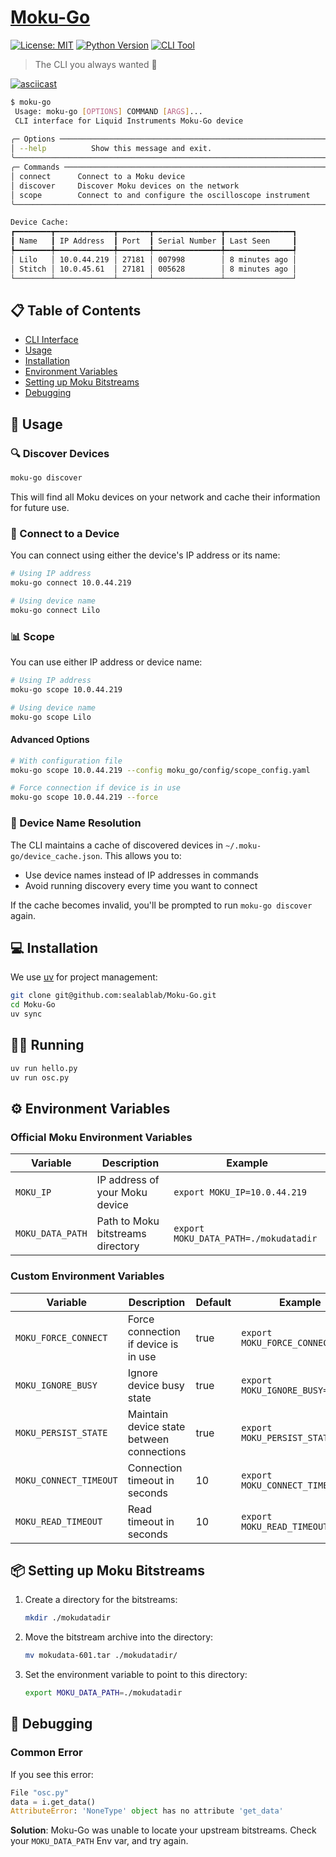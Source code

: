 # [Moku-Go](https://github.com/sealablab/Moku-Go)


[![License: MIT](https://img.shields.io/badge/License-MIT-yellow.svg)](https://opensource.org/licenses/MIT)
[![Python Version](https://img.shields.io/badge/python-3.8%2B-blue.svg)](https://www.python.org/downloads/)
[![CLI Tool](https://img.shields.io/badge/CLI-Tool-green.svg)](https://github.com/sealablab/Moku-Go)

> The CLI you always wanted 🚀

[![asciicast](https://asciinema.org/a/ktQVg6EboUtowrreHyv1I8SeL.svg?poster=npt:4.0)](https://asciinema.org/a/ktQVg6EboUtowrreHyv1I8SeL)

```bash
$ moku-go
 Usage: moku-go [OPTIONS] COMMAND [ARGS]...                                           
 CLI interface for Liquid Instruments Moku-Go device                                  
                                                                                      
╭─ Options ──────────────────────────────────────────────────────────────────────────╮
│ --help          Show this message and exit.                                        │
╰────────────────────────────────────────────────────────────────────────────────────╯
╭─ Commands ─────────────────────────────────────────────────────────────────────────╮
│ connect      Connect to a Moku device                                              │
│ discover     Discover Moku devices on the network                                  │
│ scope        Connect to and configure the oscilloscope instrument                  │
╰────────────────────────────────────────────────────────────────────────────────────╯

Device Cache:
┏━━━━━━━━┳━━━━━━━━━━━━━┳━━━━━━━┳━━━━━━━━━━━━━━━┳━━━━━━━━━━━━━━━┓
┃ Name   ┃ IP Address  ┃ Port  ┃ Serial Number ┃ Last Seen     ┃
┡━━━━━━━━╇━━━━━━━━━━━━━╇━━━━━━━╇━━━━━━━━━━━━━━━╇━━━━━━━━━━━━━━━┩
│ Lilo   │ 10.0.44.219 │ 27181 │ 007998        │ 8 minutes ago │
│ Stitch │ 10.0.45.61  │ 27181 │ 005628        │ 8 minutes ago │
└────────┴─────────────┴───────┴───────────────┴───────────────┘
```

## 📋 Table of Contents
- [CLI Interface](#cli-interface)
- [Usage](#usage)
- [Installation](#installation)
- [Environment Variables](#environment-variables)
- [Setting up Moku Bitstreams](#setting-up-moku-bitstreams)
- [Debugging](#debugging)


## 🚀 Usage

### 🔍 Discover Devices
```bash
moku-go discover
```
This will find all Moku devices on your network and cache their information for future use.

### 🔌 Connect to a Device
You can connect using either the device's IP address or its name:
```bash
# Using IP address
moku-go connect 10.0.44.219

# Using device name
moku-go connect Lilo
```

### 📊 Scope
You can use either IP address or device name:
```bash
# Using IP address
moku-go scope 10.0.44.219

# Using device name
moku-go scope Lilo
```

#### Advanced Options
```bash
# With configuration file
moku-go scope 10.0.44.219 --config moku_go/config/scope_config.yaml

# Force connection if device is in use
moku-go scope 10.0.44.219 --force
```

### 💾 Device Name Resolution
The CLI maintains a cache of discovered devices in `~/.moku-go/device_cache.json`. This allows you to:
- Use device names instead of IP addresses in commands
- Avoid running discovery every time you want to connect

If the cache becomes invalid, you'll be prompted to run `moku-go discover` again.

## 💻 Installation
We use [uv](https://docs.astral.sh/uv/) for project management:
```bash
git clone git@github.com:sealablab/Moku-Go.git
cd Moku-Go
uv sync
```

## 🏃‍♂️ Running
```bash
uv run hello.py
uv run osc.py
```

## ⚙️ Environment Variables

### Official Moku Environment Variables

| Variable | Description | Example |
|----------|-------------|---------|
| `MOKU_IP` | IP address of your Moku device | `export MOKU_IP=10.0.44.219` |
| `MOKU_DATA_PATH` | Path to Moku bitstreams directory | `export MOKU_DATA_PATH=./mokudatadir` |

### Custom Environment Variables

| Variable | Description | Default | Example |
|----------|-------------|---------|---------|
| `MOKU_FORCE_CONNECT` | Force connection if device is in use | true | `export MOKU_FORCE_CONNECT=true` |
| `MOKU_IGNORE_BUSY` | Ignore device busy state | true | `export MOKU_IGNORE_BUSY=true` |
| `MOKU_PERSIST_STATE` | Maintain device state between connections | true | `export MOKU_PERSIST_STATE=true` |
| `MOKU_CONNECT_TIMEOUT` | Connection timeout in seconds | 10 | `export MOKU_CONNECT_TIMEOUT=10` |
| `MOKU_READ_TIMEOUT` | Read timeout in seconds | 10 | `export MOKU_READ_TIMEOUT=10` |

## 📦 Setting up Moku Bitstreams

1. Create a directory for the bitstreams:
   ```bash
   mkdir ./mokudatadir
   ```

2. Move the bitstream archive into the directory:
   ```bash
   mv mokudata-601.tar ./mokudatadir/
   ```

3. Set the environment variable to point to this directory:
   ```bash
   export MOKU_DATA_PATH=./mokudatadir
   ```

## 🐛 Debugging

### Common Error
If you see this error:
```python
File "osc.py"
data = i.get_data()
AttributeError: 'NoneType' object has no attribute 'get_data'
```

**Solution**: Moku-Go was unable to locate your upstream bitstreams. 
Check your `MOKU_DATA_PATH` Env var, and try again.
